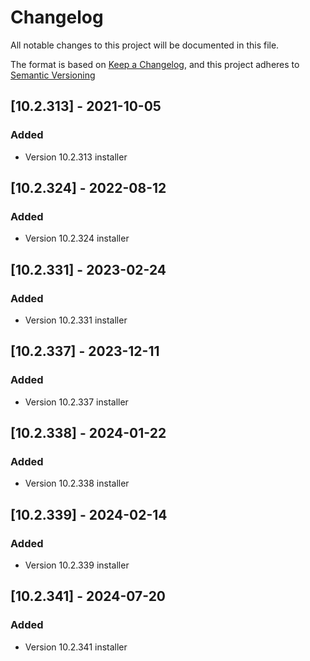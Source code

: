 # Changelog

All notable changes to this project will be documented in this file.

The format is based on [Keep a Changelog](https://keepachangelog.com/en/1.0.0/),
and this project adheres to [Semantic Versioning](https://semver.org/spec/v2.0.0.html)

## [10.2.313] - 2021-10-05

### Added

- Version 10.2.313 installer

## [10.2.324] - 2022-08-12

### Added

- Version 10.2.324 installer

## [10.2.331] - 2023-02-24

### Added

- Version 10.2.331 installer

## [10.2.337] - 2023-12-11

### Added

- Version 10.2.337 installer

## [10.2.338] - 2024-01-22

### Added

- Version 10.2.338 installer

## [10.2.339] - 2024-02-14

### Added

- Version 10.2.339 installer

## [10.2.341] - 2024-07-20

### Added

- Version 10.2.341 installer